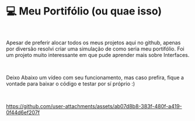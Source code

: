 # 💻 Meu Portifólio (ou quae isso)

<br>

Apesar de preferir alocar todos os meus projetos aqui no github, apenas por diversão resolvi criar uma simulação de como seria meu portifólio. Foi um projeto muito interessante em que pude aprender mais sobre Interfaces.

<br>

Deixo Abaixo um vídeo com seu funcionamento, mas caso prefira, fique a vontade para baixar o código e testar por sí próprio :)

<br>

https://github.com/user-attachments/assets/ab07d8b8-383f-480f-a419-0f44d6ef207f

